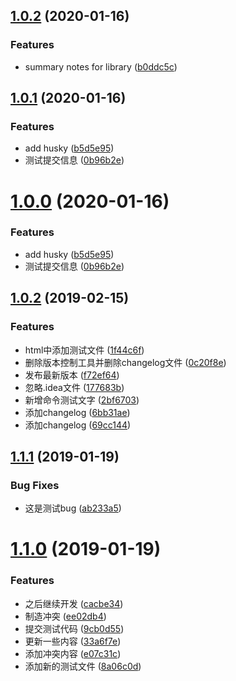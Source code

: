 ## [1.0.2](https://github.com/wangkaiwd/git-test/compare/v1.0.1...v1.0.2) (2020-01-16)


### Features

* summary notes for library ([b0ddc5c](https://github.com/wangkaiwd/git-test/commit/b0ddc5cfdeff35fb08dba635516b08b690949a4a))



## [1.0.1](https://github.com/wangkaiwd/git-test/compare/v1.0.2...v1.0.1) (2020-01-16)


### Features

* add husky ([b5d5e95](https://github.com/wangkaiwd/git-test/commit/b5d5e95625a24fabb4028b21ba077299d4bba3dd))
* 测试提交信息 ([0b96b2e](https://github.com/wangkaiwd/git-test/commit/0b96b2e2e903a07dbcde0c2e908b0c190dabd400))



# [1.0.0](https://github.com/wangkaiwd/git-test/compare/v1.0.2...v1.0.0) (2020-01-16)


### Features

* add husky ([b5d5e95](https://github.com/wangkaiwd/git-test/commit/b5d5e95625a24fabb4028b21ba077299d4bba3dd))
* 测试提交信息 ([0b96b2e](https://github.com/wangkaiwd/git-test/commit/0b96b2e2e903a07dbcde0c2e908b0c190dabd400))



## [1.0.2](https://github.com/wangkaiwd/git-test/compare/v1.1.1...v1.0.2) (2019-02-15)


### Features

* html中添加测试文件 ([1f44c6f](https://github.com/wangkaiwd/git-test/commit/1f44c6fe913bebb849fa8b7bfebf4a6d28fedeec))
* 删除版本控制工具并删除changelog文件 ([0c20f8e](https://github.com/wangkaiwd/git-test/commit/0c20f8efec14bd59ba8f2f89029389f127b41963))
* 发布最新版本 ([f72ef64](https://github.com/wangkaiwd/git-test/commit/f72ef64b99424d958964d82ecda71d40eed2b757))
* 忽略.idea文件 ([177683b](https://github.com/wangkaiwd/git-test/commit/177683b8aa7fae4781d61410601ff628d30ea6ec))
* 新增命令测试文字 ([2bf6703](https://github.com/wangkaiwd/git-test/commit/2bf67032ece1f17de2bd16920c29e29f6795a2ad))
* 添加changelog ([6bb31ae](https://github.com/wangkaiwd/git-test/commit/6bb31aebcc6a37ed80bbb2263a847ee66ebf9464))
* 添加changelog ([69cc144](https://github.com/wangkaiwd/git-test/commit/69cc1447c74e180936a80b222920931a330616eb))



## [1.1.1](https://github.com/wangkaiwd/git-test/compare/v1.1.0...v1.1.1) (2019-01-19)


### Bug Fixes

* 这是测试bug ([ab233a5](https://github.com/wangkaiwd/git-test/commit/ab233a5a0681da6958882b34ac03281f38eeded9))



# [1.1.0](https://github.com/wangkaiwd/git-test/compare/33a6f7e174fa1d6ce882c192d2fc24b53ec61e7b...v1.1.0) (2019-01-19)


### Features

* 之后继续开发 ([cacbe34](https://github.com/wangkaiwd/git-test/commit/cacbe34e4b48458881daed904fc505d45a5e13f6))
* 制造冲突 ([ee02db4](https://github.com/wangkaiwd/git-test/commit/ee02db4c277f9ca4cda19ac8d8f380471cde6cf9))
* 提交测试代码 ([9cb0d55](https://github.com/wangkaiwd/git-test/commit/9cb0d55f4b81387cbc926a5be3d1b77f1178935c))
* 更新一些内容 ([33a6f7e](https://github.com/wangkaiwd/git-test/commit/33a6f7e174fa1d6ce882c192d2fc24b53ec61e7b))
* 添加冲突内容 ([e07c31c](https://github.com/wangkaiwd/git-test/commit/e07c31cb9a841c31832780b4e869594fc882ce60))
* 添加新的测试文件 ([8a06c0d](https://github.com/wangkaiwd/git-test/commit/8a06c0dba822604c118f8fbe1ed3799882522035))



